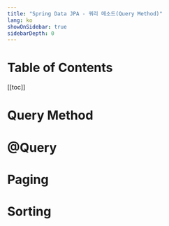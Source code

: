 ```yaml
---
title: "Spring Data JPA - 쿼리 메소드(Query Method)"
lang: ko
showOnSidebar: true
sidebarDepth: 0
---
```


# Table of Contents
[[toc]]

# Query Method

# @Query

# Paging

# Sorting